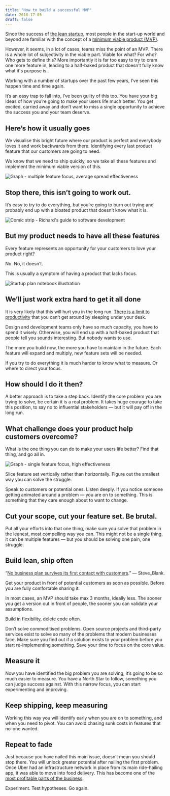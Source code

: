 ```yaml
---
title: "How to build a successful MVP"
date: 2018-17-05
draft: false
---
```


Since the success of [the lean startup](http://theleanstartup.com/), most people in the start-up world and beyond are familiar with the concept of a [minimum viable product (MVP)](https://en.wikipedia.org/wiki/Minimum_viable_product).

However, it seems, in a lot of cases, teams miss the point of an MVP. There is a whole lot of subjectivity in the viable part. Viable for what? For who? Who gets to define this? More importantly it is far too easy to try to cram one more feature in, leading to a half-baked product that doesn't fully know what it's purpose is.

Working with a number of startups over the past few years, I’ve seen this happen time and time again.

It’s an easy trap to fall into, I’ve been guilty of this too. You have your big ideas of how you’re going to make your users life much better. You get excited, carried away and don’t want to miss a single opportunity to achieve the success you and your team deserve.

## Here’s how it usually goes

We visualise this bright future where our product is perfect and everybody loves it and work backwards from there. Identifying every last product feature that our customers are going to need.

We know that we need to ship quickly, so we take all these features and implement the minimum viable version of this.

![Graph - multiple feature focus, average spread effectiveness](https://cdn-images-1.medium.com/max/3784/1*MF_0huVIf6iiMX2v_LG1-Q.jpeg)

## Stop there, this isn’t going to work out.

It’s easy to try to do everything, but you’re going to burn out trying and probably end up with a bloated product that doesn’t know what it is.

![Comic strip - Richard's guide to software development](https://cdn-images-1.medium.com/max/2000/1*j7CHoEMd8AFIeCg4zMbaEA.png)

## But my product needs to have all these features

Every feature represents an opportunity for your customers to love your product right?

No. No, it doesn’t.

This is usually a symptom of having a product that lacks focus.

![Startup plan notebook illustration](https://cdn-images-1.medium.com/max/5000/1*AitagZi49OsLi3CDIQUNZg.jpeg)

## We’ll just work extra hard to get it all done

It is very likely that this will hurt you in the long run. [There is a limit to productivity](https://www.slideshare.net/flowtown/rules-of-productivity-2756161) that you can’t get around by sleeping under your desk.

Design and development teams only have so much capacity, you have to spend it wisely. Otherwise, you will end up with a half-baked product that people tell you sounds interesting. But nobody wants to use.

The more you build now, the more you have to maintain in the future. Each feature will expand and multiply, new feature sets will be needed.

If you try to do everything it is much harder to know what to measure. Or where to direct your focus.

## How should I do it then?

A better approach is to take a step back. Identify the core problem you are trying to solve, be certain it is a real problem. It takes huge courage to take this position, to say no to influential stakeholders — but it will pay off in the long run.

## What challenge does your product help customers overcome?

What is the one thing you can do to make your users life better? Find that thing, and go all in.

![Graph - single feature focus, high effectiveness](https://cdn-images-1.medium.com/max/3784/1*Md71N21asxdt2IzPlGA1Vg.jpeg)

Slice feature set vertically rather than horizontally. Figure out the smallest way you can solve the struggle.

Speak to customers or potential ones. Listen deeply. If you notice someone getting animated around a problem — you are on to something. This is something that they care enough about to want to change.

## Cut your scope, cut your feature set. Be brutal.

Put all your efforts into that one thing, make sure you solve that problem in the leanest, most compelling way you can. This might not be a single thing, it can be multiple features — but you should be solving one pain, one struggle.

## Build lean, ship often

“[No business plan survives its first contact with customers](https://en.wikiquote.org/wiki/Steve_Blank).” — Steve_Blank.

Get your product in front of potential customers as soon as possible. Before you are fully comfortable sharing it.

In most cases, an MVP should take max 3 months, ideally less. The sooner you get a version out in front of people, the sooner you can validate your assumptions.

Build in flexibility, delete code often.

Don’t solve commoditised problems. Open source projects and third-party services exist to solve so many of the problems that modern businesses face. Make sure you find out if a solution exists to your problem before you start re-implementing something. Save your time to focus on the core value.

## Measure it

Now you have identified the big problem you are solving, it’s going to be so much easier to measure. You have a North Star to follow, something you can judge success against. With this narrow focus, you can start experimenting and improving.

## Keep shipping, keep measuring

Working this way you will identify early when you are on to something, and when you need to pivot. You can avoid chasing sunk costs in features that no-one wanted.

## Repeat to fade

Just because you have nailed this main issue, doesn’t mean you should stop there. You will unlock greater potential after nailing the first problem. Once Uber had an infrastructure network in place from its main ride-hailing app, it was able to move into food delivery. This has become one of the [most profitable parts of the business](https://www.nytimes.com/2017/09/23/technology/ubereats-food-delivery.html?_r=2).

Experiment. Test hypotheses. Go again.
